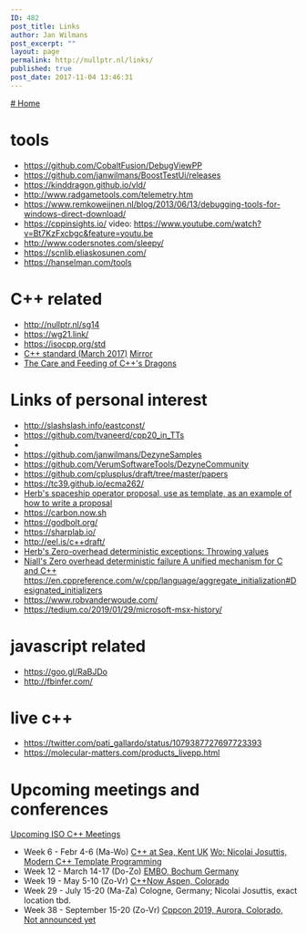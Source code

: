 ```yaml
---
ID: 482
post_title: Links
author: Jan Wilmans
post_excerpt: ""
layout: page
permalink: http://nullptr.nl/links/
published: true
post_date: 2017-11-04 13:46:31
---
```

[# Home][1]

# tools

*   <https://github.com/CobaltFusion/DebugViewPP>
*   <https://github.com/janwilmans/BoostTestUi/releases>
*   <https://kinddragon.github.io/vld/>
*   <http://www.radgametools.com/telemetry.htm>
*   <https://www.remkoweijnen.nl/blog/2013/06/13/debugging-tools-for-windows-direct-download/>
*   <https://cppinsights.io/> video: <https://www.youtube.com/watch?v=Bt7KzFxcbgc&feature=youtu.be>
*   <http://www.codersnotes.com/sleepy/>
*   <https://scnlib.eliaskosunen.com/>
*   <https://hanselman.com/tools>

# C++ related

*   <http://nullptr.nl/sg14>
*   <https://wg21.link/>
*   <https://isocpp.org/std>
*   [C++ standard (March 2017)][2] [Mirror][3]
*   [The Care and Feeding of C++'s Dragons][4]

# Links of personal interest

*   <http://slashslash.info/eastconst/>
*   <https://github.com/tvaneerd/cpp20_in_TTs>
*   
*   <https://github.com/janwilmans/DezyneSamples>
*   <https://github.com/VerumSoftwareTools/DezyneCommunity>
*   <https://github.com/cplusplus/draft/tree/master/papers>
*   <https://tc39.github.io/ecma262/>
*   [Herb's spaceship operator proposal, use as template, as an example of how to write a proposal][5]
*   <https://carbon.now.sh>
*   <https://godbolt.org/>
*   <https://sharplab.io/>
*   <http://eel.is/c++draft/>
*   [Herb's Zero-overhead deterministic exceptions: Throwing values][6]
*   [Niall's Zero overhead deterministic failure A unified mechanism for C and C++][7] <https://en.cppreference.com/w/cpp/language/aggregate_initialization#Designated_initializers>
*   <https://www.robvanderwoude.com/>
*   <https://tedium.co/2019/01/29/microsoft-msx-history/>

# javascript related

*   <https://goo.gl/RaBJDo>
*   <http://fbinfer.com/>

# live c++

*   <https://twitter.com/pati_gallardo/status/1079387727697723393>
*   <https://molecular-matters.com/products_livepp.html>

# Upcoming meetings and conferences

[Upcoming ISO C++ Meetings][8]

*   Week 6 - Febr 4-6 (Ma-Wo) [C++ at Sea, Kent UK][9] [Wo: Nicolai Josuttis, Modern C++ Template Programming][10] 
*   Week 12 - March 14-17 (Do-Zo) [EMBO, Bochum Germany][11] 
*   Week 19 - May 5-10 (Zo-Vr) [C++Now Aspen, Colorado][12]
*   Week 29 - July 15-20 (Ma-Za) Cologne, Germany; Nicolai Josuttis, exact location tbd.
*   Week 38 - September 15-20 (Zo-Vr) [Cppcon 2019, Aurora, Colorado, Not announced yet][13]

 [1]: http://nullptr.nl
 [2]: http://www.open-std.org/jtc1/sc22/wg21/docs/papers/2017/n4659.pdf
 [3]: https://github.com/janwilmans/janwilmans.github.io/blob/master/n4659.pdf
 [4]: https://www.youtube.com/watch?v=JSjoCisIHcM
 [5]: http://open-std.org/JTC1/SC22/WG21/docs/papers/2017/p0515r0.pdf
 [6]: http://www.open-std.org/jtc1/sc22/wg21/docs/papers/2018/p0709r1.pdf
 [7]: http://www.open-std.org/jtc1/sc22/wg14/www/docs/n2289.pdf
 [8]: https://isocpp.org/std/meetings-and-participation/upcoming-meetings
 [9]: https://cpponsea.uk/
 [10]: https://cpponsea.uk/sessions/modern-cpp-template-programming.html
 [11]: http://embo.io
 [12]: http://cppnow.org/
 [13]: https://cppcon.org/
